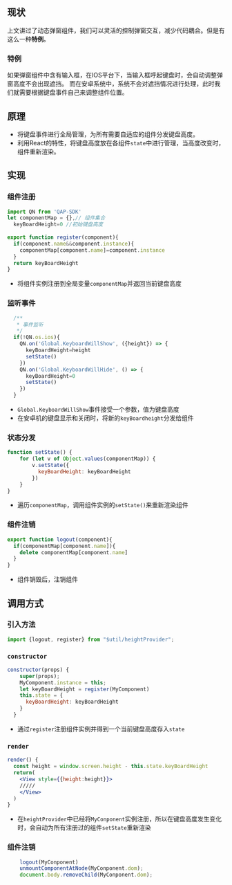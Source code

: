 ## 现状
上文讲过了动态弹窗组件，我们可以灵活的控制弹窗交互，减少代码耦合。但是有这么一种**特例**。

### 特例
如果弹窗组件中含有输入框，在IOS平台下，当输入框呼起键盘时，会自动调整弹窗高度不会出现遮挡。
而在安卓系统中，系统不会对遮挡情况进行处理，此时我们就需要根据键盘事件自己来调整组件位置。

## 原理

- 将键盘事件进行全局管理，为所有需要自适应的组件分发键盘高度。
- 利用React的特性，将键盘高度放在各组件`state`中进行管理，当高度改变时，组件重新渲染。

## 实现

### 组件注册
```jsx harmony
import QN from 'QAP-SDK'
let componentMap = {},// 组件集合
  keyBoardHeight=0 //初始键盘高度
  
export function register(component){
  if(component.name&&component.instance){
    componentMap[component.name]=component.instance
  }
  return keyBoardHeight
}
```
- 将组件实例注册到全局变量`componentMap`并返回当前键盘高度

### 监听事件
```jsx harmony
  /**
   * 事件监听
   */
  if(!QN.os.ios){
    QN.on('Global.KeyboardWillShow', ({height}) => {
      keyBoardHeight=height
      setState()
    })
    QN.on('Global.KeyboardWillHide', () => {
      keyBoardHeight=0
      setState()
    })
  }
```
- `Global.KeyboardWillShow`事件接受一个参数，值为键盘高度
- 在安卓机的键盘显示和关闭时，将新的`keyBoardheight`分发给组件

### 状态分发
```jsx harmony
function setState() {
    for (let v of Object.values(componentMap)) {
        v.setState({
          keyBoardHeight: keyBoardHeight
        })
    }
}
```
- 遍历`componentMap`，调用组件实例的`setState()`来重新渲染组件
### 组件注销
```jsx harmony
export function logout(component){
  if(componentMap[component.name]){
    delete componentMap[component.name]
  }
}
```
- 组件销毁后，注销组件

## 调用方式
### 引入方法
```javascript
import {logout, register} from "$util/heightProvider";
```
### `constructor`
```jsx harmony
constructor(props) {
    super(props);
    MyComponent.instance = this;
    let keyBoardHeight = register(MyComponent)
    this.state = {
      keyBoardHeight: keyBoardHeight
    }
  }
```
- 通过`register`注册组件实例并得到一个当前键盘高度存入`state`

### `render`
```jsx harmony
render() {
  const height = window.screen.height - this.state.keyBoardHeight
  return(
    <View style={{height:height}}>
    /////
    </View>
  )
}
```
- 在`heightProvider`中已经将`MyConponent`实例注册，所以在键盘高度发生变化时，会自动为所有注册过的组件`setState`重新渲染

### 组件注销
```jsx harmony
    logout(MyConponent)
    unmountComponentAtNode(MyConponent.dom);
    document.body.removeChild(MyConponent.dom);
```
